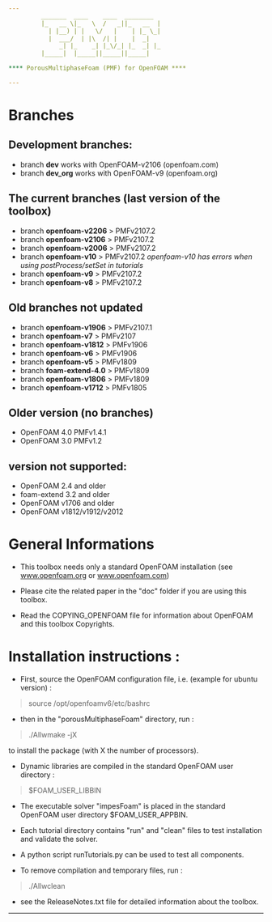 ```yaml
---
		 _______  ____    ____  ________  
 		 |_   __ \|_   \  /   _||_   __  | 
   		   | |__) | |   \/   |    | |_ \_| 
   		   |  ___/  | |\  /| |    |  _|    
    		  _| |_    _| |_\/_| |_  _| |_     
   		 |_____|  |_____||_____||_____|    

**** PorousMultiphaseFoam (PMF) for OpenFOAM ****

---
```


# Branches

## Development branches:

- branch **dev** works with OpenFOAM-v2106 (openfoam.com)
- branch **dev_org** works with OpenFOAM-v9 (openfoam.org)

## The current branches (last version of the toolbox)

- branch **openfoam-v2206**  > PMFv2107.2
- branch **openfoam-v2106**  > PMFv2107.2
- branch **openfoam-v2006**  > PMFv2107.2
- branch **openfoam-v10**    > PMFv2107.2
  *openfoam-v10 has errors when using postProcess/setSet in tutorials*
- branch **openfoam-v9**     > PMFv2107.2
- branch **openfoam-v8**     > PMFv2107.2

## Old branches not updated

- branch **openfoam-v1906**  > PMFv2107.1
- branch **openfoam-v7**     > PMFv2107
- branch **openfoam-v1812**  > PMFv1906
- branch **openfoam-v6**     > PMFv1906
- branch **openfoam-v5**     > PMFv1809
- branch **foam-extend-4.0** > PMFv1809
- branch **openfoam-v1806**  > PMFv1809
- branch **openfoam-v1712**  > PMFv1805

## Older version (no branches)

- OpenFOAM 4.0	PMFv1.4.1
- OpenFOAM 3.0	PMFv1.2

## version not supported:

- OpenFOAM 2.4 and older
- foam-extend 3.2 and older
- OpenFOAM v1706 and older
- OpenFOAM v1812/v1912/v2012

# General Informations

- This toolbox needs only a standard OpenFOAM installation
  (see www.openfoam.org or www.openfoam.com)

- Please cite the related paper in the "doc" folder if you are using this
  toolbox.

- Read the COPYING_OPENFOAM file for information about OpenFOAM and this
  toolbox Copyrights.

# Installation instructions :

- First, source the OpenFOAM configuration file, i.e. (example for ubuntu
  version) :

> source /opt/openfoamv6/etc/bashrc

- then in the "porousMultiphaseFoam" directory, run :

> ./Allwmake -jX

  to install the package (with X the number of processors).

- Dynamic libraries are compiled in the standard OpenFOAM user directory :

> $FOAM_USER_LIBBIN

- The executable solver "impesFoam" is placed in the standard OpenFOAM user
  directory $FOAM_USER_APPBIN.

- Each tutorial directory contains "run" and "clean" files to test installation
  and validate the solver.

- A python script runTutorials.py can be used to test all components.

- To remove compilation and temporary files, run :

> ./Allwclean

- see the ReleaseNotes.txt file for detailed information about the toolbox.

---
